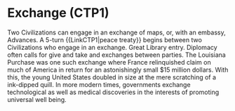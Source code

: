 # Exchange (CTP1)

Two Civilizations can engage in an exchange of maps, or, with an embassy, Advances. A 5-turn {{LinkCTP1|peace treaty}} begins between two Civilizations who engage in an exchange.
Great Library entry.
Diplomacy often calls for give and take and exchanges between parties. The Louisiana Purchase was one such exchange where France relinquished claim on much of America in return for an astonishingly small $15 million dollars. With this, the young United States doubled in size at the mere scratching of a ink-dipped quill. In more modern times, governments exchange technological as well as medical discoveries in the interests of promoting universal well being.